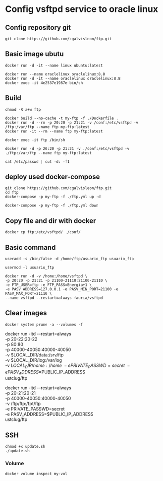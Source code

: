 # Config vsftpd service to oracle linux

## Config repository git

```
git clone https://github.com/cgalvisleon/ftp.git
```

## Basic image ubutu

```
docker run -d -it --name linux ubuntu:latest

docker run --name oraclelinux oraclelinux:8.8
docker run -d -it --name oraclelinux oraclelinux:8.8
docker exec -it 4e2537e1987e bin/sh
```

## Build

```
chmod -R a+w ftp

docker build --no-cache -t my-ftp -f ./Dockerfile .
docker run -d --rm -p 20:20 -p 21:21 -v /conf:/etc/vsftpd -v /ftp:/var/ftp --name ftp my-ftp:latest
docker run -it --rm --name ftp my-ftp:latest

docker exec -it ftp /bin/sh

docker run -d -p 20:20 -p 21:21 -v ./conf:/etc/vsftpd -v ./ftp:/var/ftp --name ftp my-ftp:latest

cat /etc/passwd | cut -d: -f1

```

## deploy used docker-compose

```
git clone https://github.com/cgalvisleon/ftp.git
cd ftp
docker-compose -p my-ftp -f ./ftp.yml up -d

docker-compose -p my-ftp -f ./ftp.yml down
```

## Copy file and dir with docker

```
docker cp ftp:/etc/vsftpd/ ./conf/
```

## Basic command

```
useradd -s /bin/false -d /home/ftp/usuario_ftp usuario_ftp

usermod -l usuario_ftp
```

```
docker run -d -v /home:/home/vsftpd \
-p 20:20 -p 21:21 -p 21100-21110:21100-21110 \
-e FTP_USER=ftp -e FTP_PASS=Energia+1 \
-e PASV_ADDRESS=127.0.0.1 -e PASV_MIN_PORT=21100 -e PASV_MAX_PORT=21110 \
--name vsftpd --restart=always fauria/vsftpd
```

## Clear images

```
docker system prune -a --volumes -f
```

docker run -itd --restart=always \
 -p 20-22:20-22 \
 -p 80:80 \
 -p 40000-40050:40000-40050 \
 -v $LOCAL_DIR/data:/srv/ftp \
    -v $LOCAL_DIR/log:/var/log \
    -v $LOCAL_DIR/home:/home \
    -e PRIVATE_PASSWD=secret \
    -e PASV_ADDRESS=$PUBLIC_IP_ADDRESS \
 ustclug/ftp

docker run -itd --restart=always \
 -p 20-21:20-21 \
 -p 40000-40050:40000-40050 \
 -v /ftp/ftp:/fpt/ftp \
 -e PRIVATE_PASSWD=secret \
 -e PASV_ADDRESS=$PUBLIC_IP_ADDRESS \
 ustclug/ftp

## SSH

```
chmod +x update.sh
./update.sh
```

### Volume

```
docker volume inspect my-vol
```
